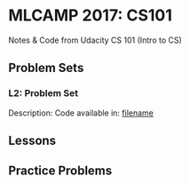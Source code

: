 # MLCAMP 2017: CS101
Notes &amp; Code from Udacity CS 101 (Intro to CS)

## Problem Sets

### L2: Problem Set

Description:
Code available in: [filename](filename.py)

## Lessons

## Practice Problems



